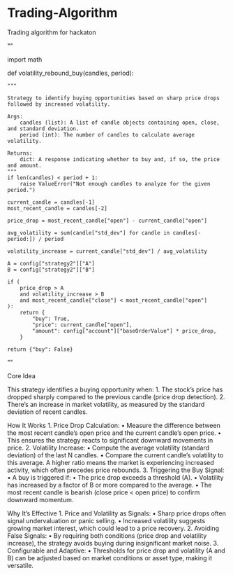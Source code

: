 # Trading-Algorithm
Trading algorithm for hackaton

""


import math

def volatility_rebound_buy(candles, period):

    """
    
    Strategy to identify buying opportunities based on sharp price drops 
    followed by increased volatility.
    
    Args:
        candles (list): A list of candle objects containing open, close, and standard deviation.
        period (int): The number of candles to calculate average volatility.
    
    Returns:
        dict: A response indicating whether to buy and, if so, the price and amount.
    """
    if len(candles) < period + 1:
        raise ValueError("Not enough candles to analyze for the given period.")

    current_candle = candles[-1]
    most_recent_candle = candles[-2]
    
    price_drop = most_recent_candle["open"] - current_candle["open"]

    avg_volatility = sum(candle["std_dev"] for candle in candles[-period:]) / period

    volatility_increase = current_candle["std_dev"] / avg_volatility

    A = config["strategy2"]["A"]  
    B = config["strategy2"]["B"]  

    if (
        price_drop > A
        and volatility_increase > B
        and most_recent_candle["close"] < most_recent_candle["open"]
    ):
        return {
            "buy": True,
            "price": current_candle["open"],
            "amount": config["account"]["baseOrderValue"] * price_drop,
        }

    return {"buy": False}

""
    
Core Idea

This strategy identifies a buying opportunity when:
	1.	The stock’s price has dropped sharply compared to the previous candle (price drop detection).
	2.	There’s an increase in market volatility, as measured by the standard deviation of recent candles.

How It Works
	1.	Price Drop Calculation:
	•	Measure the difference between the most recent candle’s open price and the current candle’s open price.
	•	This ensures the strategy reacts to significant downward movements in price.
	2.	Volatility Increase:
	•	Compute the average volatility (standard deviation) of the last N candles.
	•	Compare the current candle’s volatility to this average. A higher ratio means the market is experiencing increased activity, which often precedes price rebounds.
	3.	Triggering the Buy Signal:
	•	A buy is triggered if:
	•	The price drop exceeds a threshold (A).
	•	Volatility has increased by a factor of B or more compared to the average.
	•	The most recent candle is bearish (close price < open price) to confirm downward momentum.
 
Why It’s Effective
	1.	Price and Volatility as Signals:
	•	Sharp price drops often signal undervaluation or panic selling.
	•	Increased volatility suggests growing market interest, which could lead to a price recovery.
	2.	Avoiding False Signals:
	•	By requiring both conditions (price drop and volatility increase), the strategy avoids buying during insignificant market noise.
	3.	Configurable and Adaptive:
	•	Thresholds for price drop and volatility (A and B) can be adjusted based on market conditions or asset type, making it versatile.
